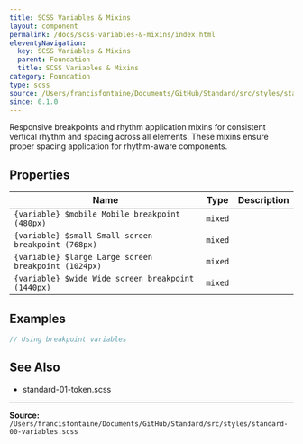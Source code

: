 ```yaml
---
title: SCSS Variables & Mixins
layout: component
permalink: /docs/scss-variables-&-mixins/index.html
eleventyNavigation:
  key: SCSS Variables & Mixins
  parent: Foundation
  title: SCSS Variables & Mixins
category: Foundation
type: scss
source: /Users/francisfontaine/Documents/GitHub/Standard/src/styles/standard-00-variables.scss
since: 0.1.0
---
```


Responsive breakpoints and rhythm application mixins for consistent
vertical rhythm and spacing across all elements. These mixins ensure proper
spacing application for rhythm-aware components.

## Properties

| Name | Type | Description |
|------|------|-------------|
| `{variable} $mobile Mobile breakpoint (480px)` | `mixed` |  |
| `{variable} $small Small screen breakpoint (768px)` | `mixed` |  |
| `{variable} $large Large screen breakpoint (1024px)` | `mixed` |  |
| `{variable} $wide Wide screen breakpoint (1440px)` | `mixed` |  |

## Examples

```scss
// Using breakpoint variables
```

## See Also

- standard-01-token.scss


---

**Source:** `/Users/francisfontaine/Documents/GitHub/Standard/src/styles/standard-00-variables.scss`
